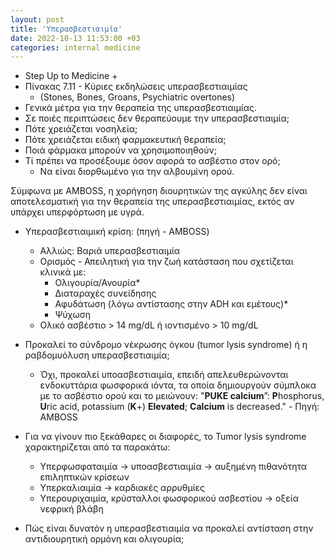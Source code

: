 ```yaml
--- 
layout: post 
title: 'Υπερασβεστιαιμία' 
date: 2022-10-13 11:53:00 +03
categories: internal medicine
--- 
```


* Step Up to Medicine + 
* Πίνακας 7.11 - Κύριες εκδηλώσεις υπερασβεστιαιμίας 
	* (Stones, Bones, Groans, Psychiatric overtones)
* Γενικά μέτρα για την θεραπεία της υπερασβεστιαιμίας. 
* Σε ποιές περιπτώσεις δεν θεραπεύουμε την υπερασβεστιαιμία; 
* Πότε χρειάζεται νοσηλεία; 
* Πότε χρειάζεται ειδική φαρμακευτική θεραπεία; 
* Ποιά φάρμακα μπορούν να χρησιμοποιηθούν; 
* Τί πρέπει να προσέξουμε όσον αφορά το ασβέστιο στον ορό; 
	* Να είναι διορθωμένο για την αλβουμίνη ορού. 

Σύμφωνα με AMBOSS, η χορήγηση διουρητικών της αγκύλης δεν είναι αποτελεσματική για την θεραπεία της υπερασβεστιαιμίας, εκτός αν υπάρχει υπερφόρτωση με υγρά. 

* Υπερασβεστιαιμική κρίση: (πηγή - AMBOSS)
	* Αλλιώς: Βαριά υπερασβεστιαιμία 
	* Ορισμός - Απειλητική για την ζωή κατάσταση που σχετίζεται κλινικά με: 
		* Ολιγουρία/Ανουρία* 
		* Διαταραχές συνείδησης 
		* Αφυδάτωση (λόγω αντίστασης στην ADH και εμέτους)* 
		* Ψύχωση 
	* Ολικό ασβέστιο > 14 mg/dL ή ιοντισμένο > 10 mg/dL 

* Προκαλεί το σύνδρομο νέκρωσης όγκου (tumor lysis syndrome) ή η ραβδομυόλυση υπερασβεστιαιμία; 
	* Όχι, προκαλεί υποασβεστιαιμία, επειδή απελευθερώνονται ενδοκυττάρια φωσφορικά ιόντα, τα οποία δημιουργούν σύμπλοκα με το ασβέστιο ορού και το μειώνουν: "**PUKE calcium**”: **P**hosphorus, **U**ric acid, potassium (**K**+) **Elevated**; **Calcium** is decreased." - Πηγή: AMBOSS

* Για να γίνουν πιο ξεκάθαρες οι διαφορές, το Tumor lysis syndrome χαρακτηρίζεται από τα παρακάτω: 
	* Υπερφωσφαταιμία -> υποασβεστιαιμία -> αυξημένη πιθανότητα επιληπτικών κρίσεων 
	* Υπερκαλιαιμία -> καρδιακές αρρυθμίες 
	* Υπερουριχαιμία, κρύσταλλοι φωσφορικού ασβεστίου -> οξεία νεφρική βλάβη 

* Πώς είναι δυνατόν η υπερασβεστιαιμία να προκαλεί αντίσταση στην αντιδιουρητική ορμόνη και ολιγουρία; 